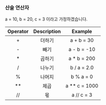 ### 산술 연산자

a = 10, b = 20, c = 3 이라고 가정하겠습니다.

| Operator | Description |    Example    |
| :------: | :---------: | :-----------: |
|    +     |   더하기    |  a + b = 30   |
|    -     |    빼기     |  a - b = -10  |
|    *     |   곱하기    |  a * b = 200  |
|    /     |   나누기    |  b / a = 2.0  |
|    %     |   나머지    |   b % a = 0   |
|    **    |    제곱     | a ** c = 1000 |
|    //    |     몫      |  a // c = 3   |

